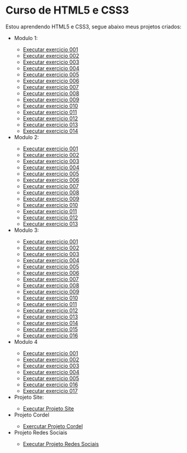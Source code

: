 <h1>Curso de HTML5 e CSS3 </h1>

<p>Estou aprendendo HTML5 e CSS3, segue abaixo meus projetos criados: </p>


<ul>
 <li> Modulo 1:</li>
    <ul>
        <li><a href="Modulo 1/exercicio001/index.html" target="_blank">Executar exercicio 001</a></li>
        <li><a href="Modulo 1/exercicio002/index.html" target="_blank">Executar exercicio 002</a></li>
        <li><a href="Modulo 1/exercicio003/index.html" target="_blank">Executar exercicio 003</a></li>
        <li><a href="Modulo 1/exercicio004/index.html" target="_blank">Executar exercicio 004</a></li>
        <li><a href="Modulo 1/exercicio005/index.html" target="_blank">Executar exercicio 005</a></li>
        <li><a href="Modulo 1/exercicio006/index.html" target="_blank">Executar exercicio 006</a></li>
        <li><a href="Modulo 1/exercicio007/index.html" target="_blank">Executar exercicio 007</a></li>
        <li><a href="Modulo 1/exercicio008/index.html" target="_blank">Executar exercicio 008</a></li>
        <li><a href="Modulo 1/exercicio009/index.html" target="_blank">Executar exercicio 009</a></li>
        <li><a href="Modulo 1/exercicio010/index.html" target="_blank">Executar exercicio 010</a></li>
        <li><a href="Modulo 1/exercicio011/index.html" target="_blank">Executar exercicio 011</a></li>
        <li><a href="Modulo 1/exercicio012/index.html" target="_blank">Executar exercicio 012</a></li>
        <li><a href="Modulo 1/exercicio013/index.html" target="_blank">Executar exercicio 013</a></li>
        <li><a href="Modulo 1/exercicio014/index.html" target="_blank">Executar exercicio 014</a></li>
    </ul>
 <li> Modulo 2: </li>
    <ul>
        <li><a href="Modulo 2/exercicio001/cor001.html" target="_blank">Executar exercicio 001</a></li>
        <li><a href="Modulo 2/exercicio002/cor001.html" target="_blank">Executar exercicio 002</a></li>
        <li><a href="Modulo 2/exercicio003/index.html" target="_blank">Executar exercicio 003</a></li>
        <li><a href="Modulo 2/exercicio004/fontes.html" target="_blank">Executar exercicio 004</a></li>
        <li><a href="Modulo 2/exercicio005/fontes.html" target="_blank">Executar exercicio 005</a></li>
        <li><a href="Modulo 2/exercicio006/fontes.html" target="_blank">Executar exercicio 006</a></li>
        <li><a href="Modulo 2/exercicio007/index.html" target="_blank">Executar exercicio 007</a></li>
        <li><a href="Modulo 2/exercicio008/index.html" target="_blank">Executar exercicio 008</a></li>
        <li><a href="Modulo 2/exercicio009/index.html" target="_blank">Executar exercicio 009</a></li>
        <li><a href="Modulo 2/exercicio010/index.html" target="_blank">Executar exercicio 010</a></li>
        <li><a href="Modulo 2/exercicio011/index.html" target="_blank">Executar exercicio 011</a></li>
        <li><a href="Modulo 2/exercicio012/index.html" target="_blank">Executar exercicio 012</a></li>
        <li><a href="Modulo 2/exercicio013/index.html" target="_blank">Executar exercicio 013</a></li>
    </ul>
 <li> Modulo 3: </li>
    <ul>
        <li><a href="Modulo 3/exercicio001/fundo001.html" target="_blank">Executar exercicio 001</a></li>
        <li><a href="Modulo 3/exercicio001/fundo002.html" target="_blank">Executar exercicio 002</a></li>
        <li><a href="Modulo 3/exercicio001/fundo003.html" target="_blank">Executar exercicio 003</a></li>
        <li><a href="Modulo 3/exercicio001/fundo004.html" target="_blank">Executar exercicio 004</a></li>
        <li><a href="Modulo 3/exercicio001/fundo005.html" target="_blank">Executar exercicio 005</a></li>
        <li><a href="Modulo 3/exercicio001/fundo006.html" target="_blank">Executar exercicio 006</a></li>
        <li><a href="Modulo 3/exercicio001/fundo007.html" target="_blank">Executar exercicio 007</a></li>
        <li><a href="Modulo 3/exercicio002/tabela001.html" target="_blank">Executar exercicio 008</a></li>
        <li><a href="Modulo 3/exercicio002/tabela002.html" target="_blank">Executar exercicio 009</a></li>
        <li><a href="Modulo 3/exercicio002/tabela003.html" target="_blank">Executar exercicio 010</a></li>
        <li><a href="Modulo 3/exercicio003/index.html" target="_blank">Executar exercicio 011</a></li>
        <li><a href="Modulo 3/exercicio004/index.html" target="_blank">Executar exercicio 012</a></li>
        <li><a href="Modulo 3/exercicio005/index.html" target="_blank">Executar exercicio 013</a></li>
        <li><a href="Modulo 3/exercicio006/index.html" target="_blank">Executar exercicio 014</a></li>
        <li><a href="Modulo 3/exercicio007/index.html" target="_blank">Executar exercicio 015</a></li>
        <li><a href="Modulo 3/exercicio008/index.html" target="_blank">Executar exercicio 016</a></li>
    </ul>
 <li>Modulo 4</li>
    <ul>
        <li><a href="Modulo 4/exercicio001/iframe001.html" target="_blank">Executar exercicio 001</a></li>
        <li><a href="Modulo 4/exercicio002/iframe001.html" target="_blank">Executar exercicio 002</a></li>
        <li><a href="Modulo 4/exercicio003/iframe001.html" target="_blank">Executar exercicio 003</a></li>
        <li><a href="Modulo 4/exercicio004/iframe001.html" target="_blank">Executar exercicio 004</a></li>
        <li><a href="Modulo 4/exercicio005/iframe001.html" target="_blank">Executar exercicio 005</a></li>
        <li><a href="Modulo 4/exercicio016/media002/index.html" target="_blank">Executar exercicio 016</a></li>
        <li><a href="Modulo 4/exercicio016/media005/index.html" target="_blank">Executar exercicio 017</a></li>
    </ul>
 <li> Projeto Site:</li>
    <ul>
        <li><a href="Projeto_Site/index.html" target="_blank">Executar Projeto Site</a></li>
    </ul>
 <li> Projeto Cordel</li>
    <ul>
        <li><a href="Projeto_Cordel/index.html" target="_blank">Exercutar Projeto Cordel</a></li>
    </ul>
 <li> Projeto Redes Sociais</li>
    <ul>
        <li><a href="Projeto_Redes_Sociais/index.html" target="_blank">Executar Projeto Redes Sociais</a></li>
    </ul>
</ul>
